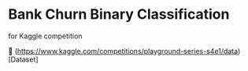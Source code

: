 # Bank Churn Binary Classification
for Kaggle competition

📁 (https://www.kaggle.com/competitions/playground-series-s4e1/data)[Dataset]